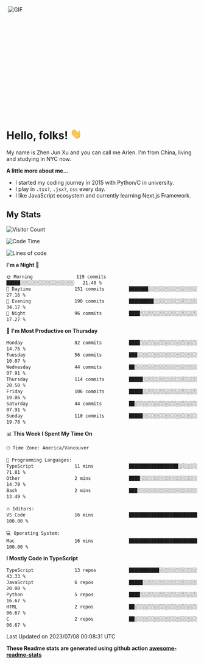 <img align="right" alt="GIF" src="https://media.giphy.com/media/xUA7bdpLxQhsSQdyog/giphy.gif" width="500" height="320" />

# Hello, folks! <img src="https://raw.githubusercontent.com/arlenxuzj/arlenxuzj/master/assets/wave.gif" width="30px">

My name is Zhen Jun Xu and you can call me Arlen. I'm from China, living and studying in NYC now.

**A little more about me...**

 - I started my coding journey in 2015 with Python/C in university.
 - I play in `.tsx?`, `.jsx?`, `css` every day.
 - I like JavaScript ecosystem and currently learning Next.js Framework.

## My Stats

![Visitor Count](https://komarev.com/ghpvc/?username=arlenxuzj&color=blue&label=Profile+Views)

<!--START_SECTION:waka-->
![Code Time](http://img.shields.io/badge/Code%20Time-3%2C339%20hrs%2022%20mins-blue)

![Lines of code](https://img.shields.io/badge/From%20Hello%20World%20I%27ve%20Written-920.5%20thousand%20lines%20of%20code-blue)

**I'm a Night 🦉** 

```text
🌞 Morning                119 commits         █████░░░░░░░░░░░░░░░░░░░░   21.40 % 
🌆 Daytime                151 commits         ███████░░░░░░░░░░░░░░░░░░   27.16 % 
🌃 Evening                190 commits         █████████░░░░░░░░░░░░░░░░   34.17 % 
🌙 Night                  96 commits          ████░░░░░░░░░░░░░░░░░░░░░   17.27 % 
```
📅 **I'm Most Productive on Thursday** 

```text
Monday                   82 commits          ████░░░░░░░░░░░░░░░░░░░░░   14.75 % 
Tuesday                  56 commits          ███░░░░░░░░░░░░░░░░░░░░░░   10.07 % 
Wednesday                44 commits          ██░░░░░░░░░░░░░░░░░░░░░░░   07.91 % 
Thursday                 114 commits         █████░░░░░░░░░░░░░░░░░░░░   20.50 % 
Friday                   106 commits         █████░░░░░░░░░░░░░░░░░░░░   19.06 % 
Saturday                 44 commits          ██░░░░░░░░░░░░░░░░░░░░░░░   07.91 % 
Sunday                   110 commits         █████░░░░░░░░░░░░░░░░░░░░   19.78 % 
```


📊 **This Week I Spent My Time On** 

```text
🕑︎ Time Zone: America/Vancouver

💬 Programming Languages: 
TypeScript               11 mins             ██████████████████░░░░░░░   71.81 % 
Other                    2 mins              ████░░░░░░░░░░░░░░░░░░░░░   14.70 % 
Bash                     2 mins              ███░░░░░░░░░░░░░░░░░░░░░░   13.49 % 

🔥 Editors: 
VS Code                  16 mins             █████████████████████████   100.00 % 

💻 Operating System: 
Mac                      16 mins             █████████████████████████   100.00 % 
```

**I Mostly Code in TypeScript** 

```text
TypeScript               13 repos            ███████████░░░░░░░░░░░░░░   43.33 % 
JavaScript               6 repos             █████░░░░░░░░░░░░░░░░░░░░   20.00 % 
Python                   5 repos             ████░░░░░░░░░░░░░░░░░░░░░   16.67 % 
HTML                     2 repos             ██░░░░░░░░░░░░░░░░░░░░░░░   06.67 % 
C                        2 repos             ██░░░░░░░░░░░░░░░░░░░░░░░   06.67 % 
```




 Last Updated on 2023/07/08 00:08:31 UTC
<!--END_SECTION:waka-->

**These Readme stats are generated using github action [awesome-readme-stats](https://github.com/anmol098/waka-readme-stats)**

